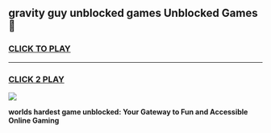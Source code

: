 
## gravity guy unblocked games Unblocked Games👋
<h3>
<a href="https://premium.freeplayer.one?title=gravity_guy_unblocked_games&ref=16F">CLICK TO PLAY</a></h3>
<hr>

<h3>
<a href="https://premium.freeplayer.one?title=gravity_guy_unblocked_games&ref=16F">CLICK 2 PLAY</a>
  
</h3>

<a href="https://premium.freeplayer.one?title=gravity_guy_unblocked_games&ref=16F/"><img src="https://clearcache.store/games.png"></a>


**worlds hardest game unblocked: Your Gateway to Fun and Accessible Online Gaming**
